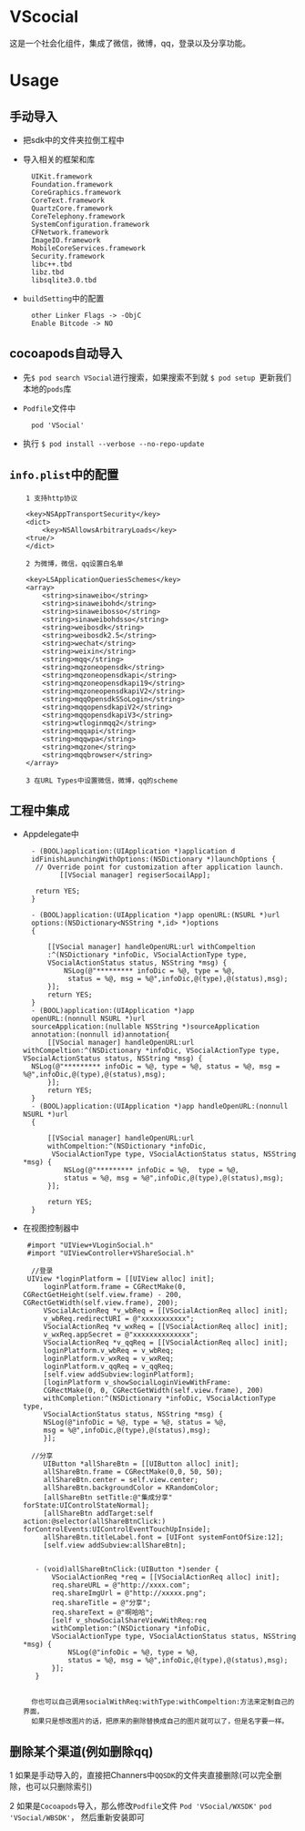 # VScocial
这是一个社会化组件，集成了微信，微博，qq，登录以及分享功能。


# Usage

## 手动导入

* 把sdk中的文件夹拉倒工程中

* 导入相关的框架和库
   
        UIKit.framework
        Foundation.framework
        CoreGraphics.framework
        CoreText.framework
        QuartzCore.framework
        CoreTelephony.framework
        SystemConfiguration.framework
        CFNetwork.framework
        ImageIO.framework
        MobileCoreServices.framework
        Security.framework
        libc++.tbd
        libz.tbd
        libsqlite3.0.tbd
 
* `buildSetting`中的配置
   
        other Linker Flags -> -ObjC
        Enable Bitcode -> NO
        

## cocoapods自动导入

* 先`$ pod search VSocial`进行搜索，如果搜索不到就 `$ pod setup `更新我们本地的`pods`库
* `Podfile`文件中
  
        pod 'VSocial'
* 执行 `$ pod install --verbose --no-repo-update`


  
        
## `info.plist`中的配置
   
        1 支持http协议
        
        <key>NSAppTransportSecurity</key>
        <dict>
            <key>NSAllowsArbitraryLoads</key>
        <true/>
        </dict>
        
        2 为微博，微信，qq设置白名单
        
        <key>LSApplicationQueriesSchemes</key>
        <array>
        	<string>sinaweibo</string>
        	<string>sinaweibohd</string>
        	<string>sinaweibosso</string>
        	<string>sinaweibohdsso</string>
        	<string>weibosdk</string>
	        <string>weibosdk2.5</string>
	        <string>wechat</string>
	        <string>weixin</string>
	        <string>mqq</string>
	        <string>mqzoneopensdk</string>
	        <string>mqzoneopensdkapi</string>
	        <string>mqzoneopensdkapi19</string>
	        <string>mqzoneopensdkapiV2</string>
	        <string>mqqOpensdkSSoLogin</string>
	        <string>mqqopensdkapiV2</string>
	        <string>mqqopensdkapiV3</string>
	        <string>wtloginmqq2</string>
	        <string>mqqapi</string>
	        <string>mqqwpa</string>
	        <string>mqzone</string>
	        <string>mqqbrowser</string>
        </array>

        3 在URL Types中设置微信，微博，qq的scheme
        
        

## 工程中集成

* Appdelegate中

        - (BOOL)application:(UIApplication *)application d
        idFinishLaunchingWithOptions:(NSDictionary *)launchOptions {
         // Override point for customization after application launch.
               [[VSocial manager] regiserSocailApp];

         return YES;
        }
        
        - (BOOL)application:(UIApplication *)app openURL:(NSURL *)url 
        options:(NSDictionary<NSString *,id> *)options
        {
    
            [[VSocial manager] handleOpenURL:url withCompeltion
            :^(NSDictionary *infoDic, VSocialActionType type, 
            VSocialActionStatus status, NSString *msg) {
                NSLog(@"********* infoDic = %@, type = %@,
                 status = %@, msg = %@",infoDic,@(type),@(status),msg);
            }];    
            return YES;
        }
        - (BOOL)application:(UIApplication *)app 
        openURL:(nonnull NSURL *)url 
        sourceApplication:(nullable NSString *)sourceApplication 
        annotation:(nonnull id)annotation{
            [[VSocial manager] handleOpenURL:url withCompeltion:^(NSDictionary *infoDic, VSocialActionType type, VSocialActionStatus status, NSString *msg) {
        NSLog(@"********* infoDic = %@, type = %@, status = %@, msg = %@",infoDic,@(type),@(status),msg);
            }];
            return YES;
        }
        - (BOOL)application:(UIApplication *)app handleOpenURL:(nonnull NSURL *)url
        {
    
            [[VSocial manager] handleOpenURL:url 
            withCompeltion:^(NSDictionary *infoDic,        
             VSocialActionType type, VSocialActionStatus status, NSString *msg) {
                NSLog(@"********* infoDic = %@,  type = %@, 
                status = %@, msg = %@",infoDic,@(type),@(status),msg);
            }];
    
            return YES;
        }



*  在视图控制器中

        #import "UIView+VLoginSocial.h"
        #import "UIViewController+VShareSocial.h"
        
         //登录
        UIView *loginPlatform = [[UIView alloc] init];
            loginPlatform.frame = CGRectMake(0, CGRectGetHeight(self.view.frame) - 200, CGRectGetWidth(self.view.frame), 200);
            VSocialActionReq *v_wbReq = [[VSocialActionReq alloc] init];
            v_wbReq.redirectURI = @"xxxxxxxxxxx";
            VSocialActionReq *v_wxReq = [[VSocialActionReq alloc] init];
            v_wxReq.appSecret = @"xxxxxxxxxxxxxx";
            VSocialActionReq *v_qqReq = [[VSocialActionReq alloc] init];
            loginPlatform.v_wbReq = v_wbReq;
            loginPlatform.v_wxReq = v_wxReq;
            loginPlatform.v_qqReq = v_qqReq;
            [self.view addSubview:loginPlatform];
            [loginPlatform v_showSocialLoginViewWithFrame:
            CGRectMake(0, 0, CGRectGetWidth(self.view.frame), 200) 
            withCompletion:^(NSDictionary *infoDic, VSocialActionType type, 
            VSocialActionStatus status, NSString *msg) {
            NSLog(@"infoDic = %@, type = %@, status = %@, 
            msg = %@",infoDic,@(type),@(status),msg);
            }];

         //分享
            UIButton *allShareBtn = [[UIButton alloc] init];
            allShareBtn.frame = CGRectMake(0,0, 50, 50);
            allShareBtn.center = self.view.center;
            allShareBtn.backgroundColor = KRandomColor;
            [allShareBtn setTitle:@"集成分享" forState:UIControlStateNormal];
            [allShareBtn addTarget:self action:@selector(allShareBtnClick:) forControlEvents:UIControlEventTouchUpInside];
            allShareBtn.titleLabel.font = [UIFont systemFontOfSize:12];
            [self.view addSubview:allShareBtn];


          - (void)allShareBtnClick:(UIButton *)sender {
              VSocialActionReq *req = [[VSocialActionReq alloc] init];
              req.shareURL = @"http://xxxx.com";
              req.shareImgUrl = @"http://xxxxx.png";
              req.shareTitle = @"分享";
              req.shareText = @"啊哈哈";
              [self v_showSocialShareViewWithReq:req 
              withCompletion:^(NSDictionary *infoDic, 
              VSocialActionType type, VSocialActionStatus status, NSString *msg) {
                  NSLog(@"infoDic = %@, type = %@, 
                  status = %@, msg = %@",infoDic,@(type),@(status),msg);
              }];
          }
     
     
         你也可以自己调用socialWithReq:withType:withCompeltion:方法来定制自己的界面，
         如果只是想改图片的话，把原来的删除替换成自己的图片就可以了，但是名字要一样。
      
      


## 删除某个渠道(例如删除qq)

   
   1 如果是手动导入的，直接把Channers中`QQSDK`的文件夹直接删除(可以完全删除，也可以只删除索引)
   
   2 如果是`Cocoapods`导入，那么修改`Podfile`文件  `Pod 'VSocial/WXSDK'` `pod 'VSocial/WBSDK'`，
     然后重新安装即可

   
 
        
        
        
        
        